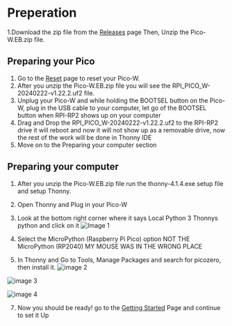 # Preperation
1.Download the zip file from the [Releases](github.com/Master629/Raspberry-Pi-Pico-W-Web-Server/releases) page Then, Unzip the Pico-W.EB.zip file.


## Preparing your Pico

1. Go to the [Reset](https://github.com/Master629/Raspberry-Pi-Pico-W-Web-Server/blob/main/RESET.md) page to reset your Pico-W.
2. After you unzip the Pico-W.EB.zip file you will see the RPI_PICO_W-20240222-v1.22.2.uf2 file.
3. Unplug your Pico-W and while holding the BOOTSEL button on the Pico-W, plug in the USB cable to your computer, let go of the BOOTSEL button when RPI-RP2 shows up on your computer
4. Drag and Drop the RPI_PICO_W-20240222-v1.22.2.uf2 to the RPI-RP2 drive it will reboot and now it will not show up as a removable drive, now the rest of the work will be done in Thonny IDE
5. Move on to the Preparing your computer section


## Preparing your computer

1. After you unzip the Pico-W.EB.zip file run the thonny-4.1.4.exe setup file and setup Thonny.
2. Open Thonny and Plug in your Pico-W
3. Look at the bottom right corner where it says Local Python 3 Thonnys python and click on it
![Image 1](https://github.com/Master629/Raspberry-Pi-Pico-W-Web-Server/assets/125476463/b64fc5db-ef9a-46b2-aceb-9adbac3c8999)



4. Select the MicroPython (Raspberry Pi Pico) option NOT THE MicroPython (RP2040) MY MOUSE WAS IN THE WRONG PLACE
5. In Thonny and Go to Tools, Manage Packages and search for picozero, then install it.
![image 2](https://github.com/Master629/Raspberry-Pi-Pico-W-Web-Server/assets/125476463/af71cc72-e978-405e-a17d-4d96828e8d9d)



![image 3](https://github.com/Master629/Raspberry-Pi-Pico-W-Web-Server/assets/125476463/fae69ea5-c4a2-45a9-824c-b64629b7992c)




![image 4](https://github.com/Master629/Raspberry-Pi-Pico-W-Web-Server/assets/125476463/b39f50e2-26ce-4b88-8cdc-af1589d1fb8e)


7. Now you should be ready! go to the [Getting Started](https://github.com/Master629/Raspberry-Pi-Pico-W-Web-Server/blob/main/README.md) Page and continue to set it Up
